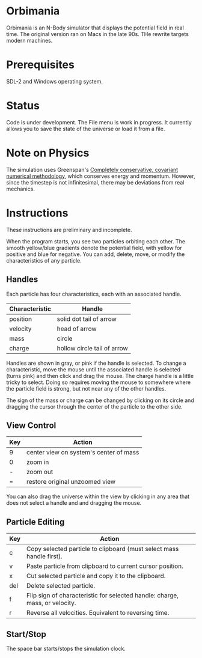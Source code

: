 # Orbimania
Orbimania is an N-Body simulator that displays the potential field in real time.  The original version ran on Macs in the late 90s.  THe rewrite targets modern machines.

# Prerequisites
SDL-2 and Windows operating system.

# Status
Code is under development.  The File menu is work in progress.
It currently allows you to save the state of the universe or load it from a file.

# Note on Physics

The simulation uses Greenspan's [Completely conservative, covariant numerical methodology](http://www.sciencedirect.com/science/article/pii/089812219400236E), which conserves energy and momentum.  However, since the timestep is not infinitesimal, there may be deviations from real mechanics.

# Instructions

These instructions are preliminary and incomplete.

When the program starts, you see two particles orbiting each other.  The smooth yellow/blue gradients denote the potential field, with yellow for positive and blue for negative.  You can add, delete, move, or modify the characteristics of any particle.

## Handles

Each particle has four characteristics, each with an associated handle.

| Characteristic | Handle                      |
| -------------- | --------------------------- |
| position       | solid dot tail of arrow     |
| velocity       | head of arrow               |
| mass           | circle                      |
| charge         | hollow circle tail of arrow |

Handles are shown in gray, or pink if the handle is selected.  To change a characteristic, move the mouse until the associated handle is selected (turns pink) and then click and drag the mouse.  The charge handle is a little tricky to select.  Doing so requires moving the mouse to somewhere where the particle field is strong, but not near any of the other handles.

The sign of the mass or charge can be changed by clicking on its circle and dragging the cursor through the center of the particle to the other side.

## View Control

| Key | Action                                 |
| --- | -------------------------------------- | 
|  9  | center view on system's center of mass | 
|  0  | zoom in                                |
|  -  | zoom out                               |
|  =  | restore original unzoomed view         |

You can also drag the universe within the view by clicking in any area that does not select a handle and and dragging the mouse.

## Particle Editing

| Key | Action                                                                      |
| --- | ----------------------------------------------------------------------------| 
|  c  | Copy selected particle to clipboard (must select mass handle first).        |
|  v  | Paste particle from clipboard to current cursor position.                   |
|  x  | Cut selected particle and copy it to the clipboard.                         |
| del | Delete selected particle.                                                   |  
|  f  | Flip sign of characteristic for selected handle: charge, mass, or velocity. |
|  r  | Reverse all velocities.  Equivalent to reversing time.                      | 

## Start/Stop

The space bar starts/stops the simulation clock.
